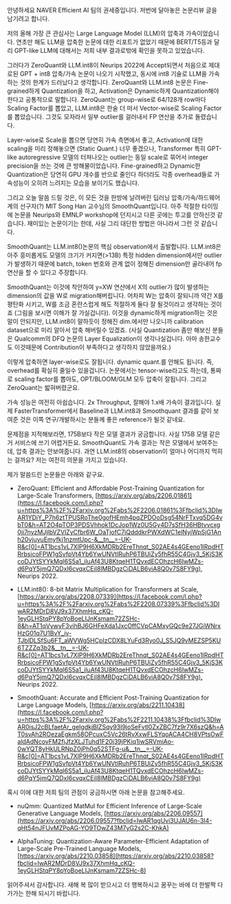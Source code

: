 안녕하세요 NAVER Efficient AI 팀의 권세중입니다. 저번에 달아놓은 논문리뷰 글을 남기려고 합니다.

저의 올해 가장 큰 관심사는 Large Language Model (LLM)의 압축과 가속이었습니다. 연초만 해도 LLM을 압축한 논문에 대한 리포트가 없었기 때문에 BERT/T5등과 달리 GPT-like LLM에 대해서는 저희 내부 결과로밖에 확인을 못하고 있었습니다.

그러다가 ZeroQuant와 LLM.int8이 Neurips 2022에 Accept되면서 처음으로 제대로된 GPT + int8 압축/가속 논문이 나오기 시작했고, 동시에 int8 기술로 LLM을 가속하는 것의 한계가 드러났다고 생각합니다. ZeroQuant와 LLM.int8 논문은 Fine-grained하게 Quantization을 하고, Activation은 Dynamic하게 Quantization해야한다고 공통적으로 말합니다. ZeroQuant는 group-wise로 64/128개 row마다 Scaling Factor를 뽑았고, LLM.int8은 한술 더 떠서 Vector-wise로 Scaling Factor를 뽑았습니다. 그것도 모자라서 일부 outlier를 걸러내서 FP 연산을 추가로 돌렸습니다.  
  
Layer-wise로 Scale을 뽑으면 당연히 가속 측면에서 좋고, Activation에 대한 scaling을 미리 정해놓으면 (Static Quant.) 너무 좋겠으나, Transformer 특히 GPT-like autoregressive 모델의 터져나오는 outlier는 동일 scale로 묶어서 integer precision을 쓰는 것에 큰 방해물이었습니다. Fine-grained하고 Dynamic한 Quantization은 당연히 GPU 개수를 반으로 줄인다 하더라도 각종 overhead들로 가속성능이 오히려 느려지는 모습을 보이기도 했습니다.

그리고 오늘 말씀 드릴 것은, 이 모든 것을 한방에 날려버린 딥러닝 압축/가속/하드웨어 계의 선구자(?) MIT Song Han 교수님의 SmoothQuant입니다. 아주 적절한 타이밍에 논문을 Neurips와 EMNLP workshop에 던지시고 다른 곳에는 투고를 안하신것 같습니다. 재미있는 논문이기는 한데, 사실 그리 대단한 방법은 아니라서 그런 것 같습니다.

SmoothQuant는 LLM.int8()논문의 핵심 observation에서 출발합니다. LLM.int8은 아주 흥미롭게도 모델의 크기가 커지면(>13B) 특정 hidden dimension에서만 outlier가 발생하기 때문에 batch, token 번호와 관계 없이 정해진 dimension만 골라내어 fp연산을 할 수 있다고 주장합니다.

SmoothQuant는 이것에 착안하여 y=XW 연산에서 X의 outlier가 많이 발생하는 dimension의 값을 W로 migration해버립니다. 어차피 W는 압축이 잘되니까 약간 X를 평탄화 시키고, W를 조금 혼란스럽게 해도 적절하게 둘다 잘 될것이라고 생각하는 것이죠 (그림을 보시면 이해가 잘 가실겁니다). 이것을 dynamic하게 migration하는 것은 말이 안되지만, LLM.int8이 말하듯이 정해진 dim.에서만 나오니까 calibration dataset으로 미리 알아서 압축 해버릴수 있겠죠. (사실 Quantization 좀만 해보신 분들은 Qualcomm의 DFQ 논문의 Layer Equalization이 생각나실겁니다. 아마 송한교수도 이것때문에 Contribution이 부족하다고 생각하지 않았을까요.)

이렇게 압축하면 layer-wise로도 잘됩니다. dynamic quant.를 안해도 됩니다. 즉, overhead를 확실히 줄일수 있을겁니다. 논문에서는 tensor-wise라고도 하는데, 통짜로 scaling factor를 뽑아도, OPT/BLOOM/GLM 모두 압축이 잘됩니다. 그리고 ZeroQuant는 밟혀버렸군요.

가속 성능은 여전히 아쉽습니다. 2x Throughput, 잘해야 1.x배 가속이 결과입니다. 실제 FasterTransformer에서 Baseline과 LLM.int8과 Smoothquant 결과를 같이 보여준 것은 이쪽 연구/개발하시는 분들께 좋은 reference가 될것 같네요.

문제점을 지적해보라면, 175B보다 작은 모델 결과가 궁금합니다. 사실 175B 모델 같은거 서비스에 쓰기 어렵거든요. SmoothQuant도 가속 결과는 작은 모델에서 보여주는데, 압축 결과는 안보여줍니다. 과연 LLM.int8의 observation이 얼마나 어디까지 먹히는 걸까요? 저는 여전히 의문을 가지고 있습니다.

제가 말씀드린 논문들은 아래와 같구요.

-   ZeroQuant: Efficient and Affordable Post-Training Quantization for Large-Scale Transformers, [https://arxiv.org/abs/2206.01861](https://l.facebook.com/l.php?u=https%3A%2F%2Farxiv.org%2Fabs%2F2206.01861%3Ffbclid%3DIwAR1YDiY_P7h6ztTPUSRoThe0gofHEmh4pqZPDOoDsg54NrFTxvq5DG4vbT0&h=AT2O4pTOP3PDSVhhok1DcJop1Wz0U5Gy4D7sSfH36HBtvvcxg0ji7nyzMJjlbVZVlZyCfbr6W_OaTjofC7iQdddkrPWXdWC1elNyjWpSjG1Anh20vjuyuEmyfkj1nzmtUpc-&__tn__=-UK-R&c[0]=AT1bcs1vL7XlP9H6XkMDRb2EreThnqt_S02AE4s4GEeno1IRpdHTRrbsicoFPW1gSvfpVt4Yb6YwUNVtlRuhP6TBUiZy5fhR55C4Gjv3_5KjS3KcoDJYtSYYkMqI6S5a1_iluAf43U8KtqeH1TQvxdECOhzcH6IwMZs-d6PqY5jmQ7QDxI6cvqxCEiI8lMBDgzCiDALB6viA8Q0v7S8FY9g), Neurips 2022.
    
-   LLM.int8(): 8-bit Matrix Multiplication for Transformers at Scale, [https://arxiv.org/abs/2208.07339](https://l.facebook.com/l.php?u=https%3A%2F%2Farxiv.org%2Fabs%2F2208.07339%3Ffbclid%3DIwAR2MDrD8VJ9x37XhmHq_cKQ-1eyGLHStqPY8pYoBoeLIJnKsmam72ZSHc-8&h=AT1qVywyF3vihBJ6GHFeXda1JxcOffCVpCAMxyGQc9e27JGiWNrxHzG01q7U1BvY_iv-TJblDLSfSu6FT_aWVWg5HCpIzCDX8LYuFd3Ryo0J_S5JQ9vMEZSP5KU6TZZZq3b2&__tn__=-UK-R&c[0]=AT1bcs1vL7XlP9H6XkMDRb2EreThnqt_S02AE4s4GEeno1IRpdHTRrbsicoFPW1gSvfpVt4Yb6YwUNVtlRuhP6TBUiZy5fhR55C4Gjv3_5KjS3KcoDJYtSYYkMqI6S5a1_iluAf43U8KtqeH1TQvxdECOhzcH6IwMZs-d6PqY5jmQ7QDxI6cvqxCEiI8lMBDgzCiDALB6viA8Q0v7S8FY9g)**,** Neurips 2022.
    
-   SmoothQuant: Accurate and Efficient Post-Training Quantization for Large Language Models, [https://arxiv.org/abs/2211.10438](https://l.facebook.com/l.php?u=https%3A%2F%2Farxiv.org%2Fabs%2F2211.10438%3Ffbclid%3DIwAR0isJ2cBLfaetAr_geIgdkjBlZSqy93I9joSeFvtl0ZxZBC7fz9r7X6szQ&h=AT0svAh2ROezaEgkm58OPcuxC5Vc26tRvXxwFLSYqoACA4CH8VPtsOwFaldAdNcovFM2fjJfzXLJTuhd1F20j39jPKiq1iwSRVmiAo-0wYQT8yHkULRNpZ0jPh0q52STFg-u&__tn__=-UK-R&c[0]=AT1bcs1vL7XlP9H6XkMDRb2EreThnqt_S02AE4s4GEeno1IRpdHTRrbsicoFPW1gSvfpVt4Yb6YwUNVtlRuhP6TBUiZy5fhR55C4Gjv3_5KjS3KcoDJYtSYYkMqI6S5a1_iluAf43U8KtqeH1TQvxdECOhzcH6IwMZs-d6PqY5jmQ7QDxI6cvqxCEiI8lMBDgzCiDALB6viA8Q0v7S8FY9g)
    

혹시 이에 대한 저희 팀의 관점이 궁금하시면 아래 논문을 참고해주세요.

-   nuQmm: Quantized MatMul for Efficient Inference of Large-Scale Generative Language Models, [https://arxiv.org/abs/2206.09557](https://arxiv.org/abs/2206.09557?fbclid=IwAR1qgUvi3UJAU6n-3I4-qHt54nJFUvMZPoAG-YO9TOwZ43M7yG2s2C-KhkA)
    
-   AlphaTuning: Quantization-Aware Parameter-Efficient Adaptation of Large-Scale Pre-Trained Language Models, [https://arxiv.org/abs/2210.03858](https://arxiv.org/abs/2210.03858?fbclid=IwAR2MDrD8VJ9x37XhmHq_cKQ-1eyGLHStqPY8pYoBoeLIJnKsmam72ZSHc-8)
    

읽어주셔서 감사합니다. 새해 복 많이 받으시고 더 행복하시고 꿈꾸는 바에 더 한발짝 다가가는 한해 되시기 바랍니다.